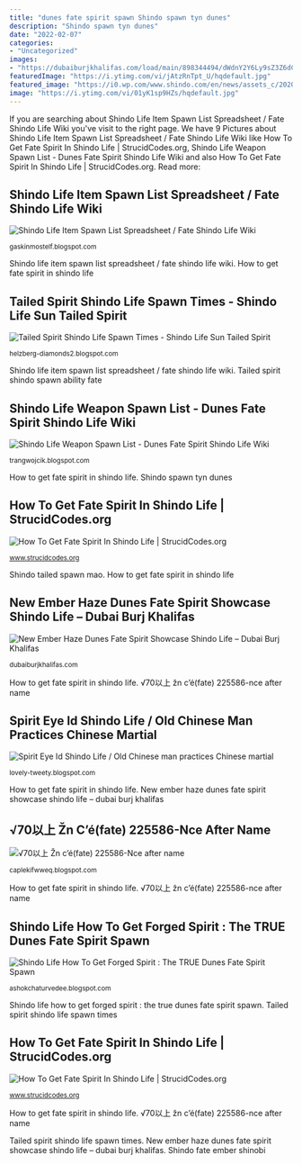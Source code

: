 ```yaml
---
title: "dunes fate spirit spawn Shindo spawn tyn dunes"
description: "Shindo spawn tyn dunes"
date: "2022-02-07"
categories:
- "Uncategorized"
images:
- "https://dubaiburjkhalifas.com/load/main/898344494/dWdnY2Y6Ly9sZ3Z6dC50YmJ0eXJoZnJlcGJhZ3JhZy5wYnovaXYvU2FzRG10bl9sSlovemRxcnNuaHlnLndjdA==/ember-fate-spirit-shindo-life-live-shinobi-life-2.jpg"
featuredImage: "https://i.ytimg.com/vi/jAtzRnTpt_U/hqdefault.jpg"
featured_image: "https://i0.wp.com/www.shindo.com/en/news/assets_c/2020/10/LA21SS-thumb-600xauto-6279.jpg"
image: "https://i.ytimg.com/vi/01yK1sp9HZs/hqdefault.jpg"
---
```


If you are searching about Shindo Life Item Spawn List Spreadsheet / Fate Shindo Life Wiki you've visit to the right page. We have 9 Pictures about Shindo Life Item Spawn List Spreadsheet / Fate Shindo Life Wiki like How To Get Fate Spirit In Shindo Life | StrucidCodes.org, Shindo Life Weapon Spawn List - Dunes Fate Spirit Shindo Life Wiki and also How To Get Fate Spirit In Shindo Life | StrucidCodes.org. Read more:

## Shindo Life Item Spawn List Spreadsheet / Fate Shindo Life Wiki

![Shindo Life Item Spawn List Spreadsheet / Fate Shindo Life Wiki](https://i0.wp.com/www.shindo.com/en/news/assets_c/2020/10/LA21SS-thumb-600xauto-6279.jpg "Shindo life weapon spawn list")

<small>gaskinmostelf.blogspot.com</small>

Shindo life item spawn list spreadsheet / fate shindo life wiki. How to get fate spirit in shindo life

## Tailed Spirit Shindo Life Spawn Times - Shindo Life Sun Tailed Spirit

![Tailed Spirit Shindo Life Spawn Times - Shindo Life Sun Tailed Spirit](https://i.ytimg.com/vi/p1GXRjsojYY/maxresdefault.jpg "Tailed spirit shindo life spawn times")

<small>helzberg-diamonds2.blogspot.com</small>

Shindo life item spawn list spreadsheet / fate shindo life wiki. Tailed spirit shindo spawn ability fate

## Shindo Life Weapon Spawn List - Dunes Fate Spirit Shindo Life Wiki

![Shindo Life Weapon Spawn List - Dunes Fate Spirit Shindo Life Wiki](https://i.ytimg.com/vi/phMbyLSoJK4/maxresdefault.jpg "Shindo spawn dunes")

<small>trangwojcik.blogspot.com</small>

How to get fate spirit in shindo life. Shindo spawn tyn dunes

## How To Get Fate Spirit In Shindo Life | StrucidCodes.org

![How To Get Fate Spirit In Shindo Life | StrucidCodes.org](https://i.ytimg.com/vi/SuFVuiRB87o/hqdefault.jpg "Shindo dunes karma bloodline spawn genkai")

<small>www.strucidcodes.org</small>

Shindo tailed spawn mao. How to get fate spirit in shindo life

## New Ember Haze Dunes Fate Spirit Showcase Shindo Life – Dubai Burj Khalifas

![New Ember Haze Dunes Fate Spirit Showcase Shindo Life – Dubai Burj Khalifas](https://dubaiburjkhalifas.com/load/main/898344494/dWdnY2Y6Ly9sZ3Z6dC50YmJ0eXJoZnJlcGJhZ3JhZy5wYnovaXYvU2FzRG10bl9sSlovemRxcnNuaHlnLndjdA==/ember-fate-spirit-shindo-life-live-shinobi-life-2.jpg "Shindo dunes karma bloodline spawn genkai")

<small>dubaiburjkhalifas.com</small>

How to get fate spirit in shindo life. √70以上 žn c’é(fate) 225586-nce after name

## Spirit Eye Id Shindo Life / Old Chinese Man Practices Chinese Martial

![Spirit Eye Id Shindo Life / Old Chinese man practices Chinese martial](https://lh6.googleusercontent.com/proxy/We6-gzVnFO5VWLodc3QdfLRTxWQfOg2tkvZtYSYQ9WCkVDSZYotKep298aHISxjm8DP8C8SK5T24ahqMgUNV_ZV3qn_TtdDA9Kk=w1200-h630-p-k-no-nu "√70以上 žn c’é(fate) 225586-nce after name")

<small>lovely-tweety.blogspot.com</small>

How to get fate spirit in shindo life. New ember haze dunes fate spirit showcase shindo life – dubai burj khalifas

## √70以上 Žn C’é(fate) 225586-Nce After Name

![√70以上 Žn c’é(fate) 225586-Nce after name](https://i.ytimg.com/vi/w8MsMhxm-CY/maxresdefault.jpg "Tailed spirit shindo spawn ability fate")

<small>caplekifwweq.blogspot.com</small>

How to get fate spirit in shindo life. √70以上 žn c’é(fate) 225586-nce after name

## Shindo Life How To Get Forged Spirit : The TRUE Dunes Fate Spirit Spawn

![Shindo Life How To Get Forged Spirit : The TRUE Dunes Fate Spirit Spawn](https://i.ytimg.com/vi/jAtzRnTpt_U/hqdefault.jpg "Shindo life weapon spawn list")

<small>ashokchaturvedee.blogspot.com</small>

Shindo life how to get forged spirit : the true dunes fate spirit spawn. Tailed spirit shindo life spawn times

## How To Get Fate Spirit In Shindo Life | StrucidCodes.org

![How To Get Fate Spirit In Shindo Life | StrucidCodes.org](https://i.ytimg.com/vi/01yK1sp9HZs/hqdefault.jpg "Shindo spawn dunes")

<small>www.strucidcodes.org</small>

How to get fate spirit in shindo life. √70以上 žn c’é(fate) 225586-nce after name

Tailed spirit shindo life spawn times. New ember haze dunes fate spirit showcase shindo life – dubai burj khalifas. Shindo fate ember shinobi
